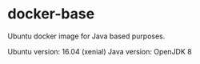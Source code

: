 # docker-base
Ubuntu docker image for Java based purposes.

Ubuntu version: 16.04 (xenial)
Java version: OpenJDK 8
